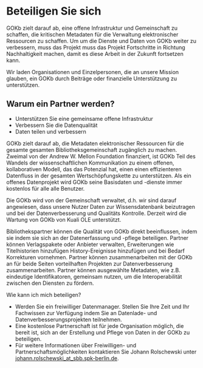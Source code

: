 # Beteiligen Sie sich

GOKb zielt darauf ab, eine offene Infrastruktur und Gemeinschaft zu schaffen, die
kritischen Metadaten für die Verwaltung elektronischer Ressourcen zu schaffen. Um
um die Dienste und Daten von GOKb weiter zu verbessern, muss das Projekt
muss das Projekt Fortschritte in Richtung Nachhaltigkeit machen, damit es diese Arbeit
in der Zukunft fortsetzen kann.

Wir laden Organisationen und Einzelpersonen, die an unsere Mission glauben, ein
GOKb durch Beiträge oder finanzielle Unterstützung zu unterstützen.

## Warum ein Partner werden?

- Unterstützen Sie eine gemeinsame offene Infrastruktur
- Verbessern Sie die Datenqualität
- Daten teilen und verbessern

GOKb zielt darauf ab, die Metadaten elektronischer Ressourcen für die gesamte
gesamten Bibliotheksgemeinschaft zugänglich zu machen. Zweimal von der Andrew W. Mellon
Foundation finanziert, ist GOKb Teil des Wandels der wissenschaftlichen
Kommunikation zu einem offenen, kollaborativen Modell, das das Potenzial hat, einen
einen effizienteren Datenfluss in der gesamten Wertschöpfungskette zu unterstützen. Als ein offenes
Datenprojekt wird GOKb seine Basisdaten und -dienste immer kostenlos für alle
alle Benutzer.

Die GOKb wird von der Gemeinschaft verwaltet, d.h. wir sind darauf angewiesen, dass unsere Nutzer Daten zur
Wissensdatenbank beizutragen und bei der Datenverbesserung und Qualitäts
Kontrolle. Derzeit wird die Wartung von GOKb von Kuali OLE unterstützt.

Bibliothekspartner können die Qualität von GOKb direkt beeinflussen, indem sie
indem sie sich an der Datenerfassung und -pflege beteiligen. Partner können
Verlagspakete oder Anbieter verwalten, Erweiterungen wie Titelhistorien hinzufügen
History-Ereignisse hinzufügen und bei Bedarf Korrekturen vornehmen. Partner können zusammenarbeiten
mit der GOKb an für beide Seiten vorteilhaften Projekten zur Datenverbesserung zusammenarbeiten. Partner können
ausgewählte Metadaten, wie z.B. eindeutige Identifikatoren, gemeinsam nutzen, um die
Interoperabilität zwischen den Diensten zu fördern.

Wie kann ich mich beteiligen?

- Werden Sie ein freiwilliger Datenmanager. Stellen Sie Ihre Zeit und Ihr Fachwissen zur Verfügung indem Sie an Datenlade- und Datenverbesserungsprojekten teilnehmen.
- Eine kostenlose Partnerschaft ist für jede Organisation möglich, die bereit ist, sich an der Erstellung und Pflege von Daten in der GOKb zu beteiligen.
- Für weitere Informationen über Freiwilligen- und Partnerschaftsmöglichkeiten kontaktieren Sie Johann Rolschewski unter [johann.rolschewski\_at\_sbb.spk-berlin.de](mailto:johann.rolschewski@sbb.spk-berlin.de).
